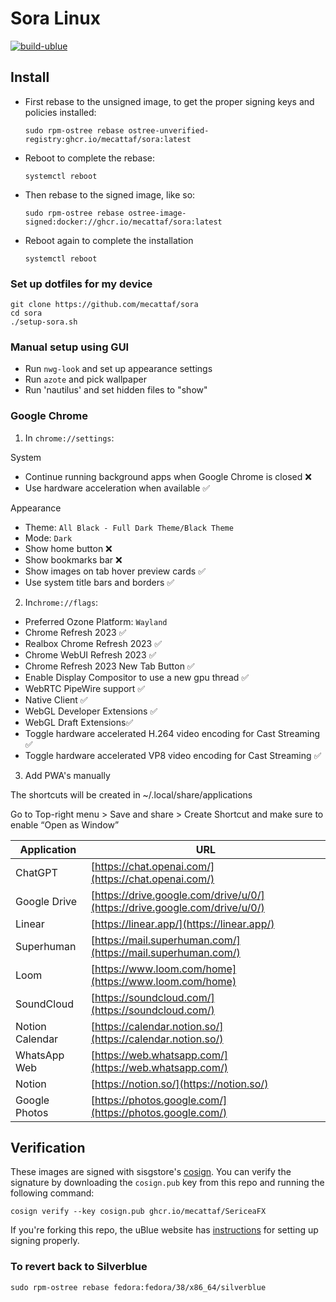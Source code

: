 # Sora Linux

[![build-ublue](https://github.com/ublue-os/startingpoint/actions/workflows/build.yml/badge.svg)](https://github.com/ublue-os/startingpoint/actions/workflows/build.yml)

## Install

- First rebase to the unsigned image, to get the proper signing keys and policies installed:
  ```
  sudo rpm-ostree rebase ostree-unverified-registry:ghcr.io/mecattaf/sora:latest
  ```

- Reboot to complete the rebase:
  ```
  systemctl reboot
  ```
- Then rebase to the signed image, like so:
  ```
  sudo rpm-ostree rebase ostree-image-signed:docker://ghcr.io/mecattaf/sora:latest
  ```
- Reboot again to complete the installation
  ```
  systemctl reboot
  ```

### Set up dotfiles for my device
```
git clone https://github.com/mecattaf/sora
cd sora
./setup-sora.sh
```

### Manual setup using GUI

- Run `nwg-look` and set up appearance settings
- Run `azote` and pick wallpaper
- Run 'nautilus' and set hidden files to "show"

### Google Chrome

1) In `chrome://settings`:

System

- Continue running background apps when Google Chrome is closed ❌
- Use hardware acceleration when available ✅

Appearance

- Theme: `All Black - Full Dark Theme/Black Theme`
- Mode: `Dark`
- Show home button ❌
- Show bookmarks bar ❌
- Show images on tab hover preview cards ✅
- Use system title bars and borders ✅

2) In`chrome://flags`:

- Preferred Ozone Platform: `Wayland`
- Chrome Refresh 2023 ✅
- Realbox Chrome Refresh 2023 ✅
- Chrome WebUI Refresh 2023 ✅
- Chrome Refresh 2023 New Tab Button ✅
- Enable Display Compositor to use a new gpu thread ✅
- WebRTC PipeWire support ✅
- Native Client ✅
- WebGL Developer Extensions ✅
- WebGL Draft Extensions✅
- Toggle hardware accelerated H.264 video encoding for Cast Streaming ✅
- Toggle hardware accelerated VP8 video encoding for Cast Streaming ✅

3) Add PWA's manually

The shortcuts will be created in ~/.local/share/applications

Go to Top-right menu > Save and share > Create Shortcut and make sure to enable “Open as Window”

| Application      | URL                                        |
| ---------------- | ------------------------------------------ |
| ChatGPT          | [https://chat.openai.com/](https://chat.openai.com/)        |
| Google Drive     | [https://drive.google.com/drive/u/0/](https://drive.google.com/drive/u/0/)  |
| Linear           | [https://linear.app/](https://linear.app/)              |
| Superhuman       | [https://mail.superhuman.com/](https://mail.superhuman.com/)      |
| Loom             | [https://www.loom.com/home](https://www.loom.com/home)          |
| SoundCloud       | [https://soundcloud.com/](https://soundcloud.com/)            |
| Notion Calendar  | [https://calendar.notion.so/](https://calendar.notion.so/)    |
| WhatsApp Web     | [https://web.whatsapp.com/](https://web.whatsapp.com/)        |
| Notion           | [https://notion.so/](https://notion.so/)                  |
| Google Photos    | [https://photos.google.com/](https://photos.google.com/)      |



## Verification

These images are signed with sisgstore's [cosign](https://docs.sigstore.dev/cosign/overview/). You can verify the signature by downloading the `cosign.pub` key from this repo and running the following command:

    cosign verify --key cosign.pub ghcr.io/mecattaf/SericeaFX

If you're forking this repo, the uBlue website has [instructions](https://ublue.it/making-your-own/) for setting up signing properly.

### To revert back to Silverblue

```shell
sudo rpm-ostree rebase fedora:fedora/38/x86_64/silverblue
```


